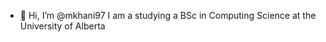 - 👋 Hi, I’m @mkhani97 I am a studying a BSc in Computing Science at the University of Alberta



<!---
mkhani97/mkhani97 is a ✨ special ✨ repository because its `README.md` (this file) appears on your GitHub profile.
You can click the Preview link to take a look at your changes.
--->
